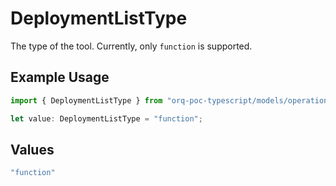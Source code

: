 # DeploymentListType

The type of the tool. Currently, only `function` is supported.

## Example Usage

```typescript
import { DeploymentListType } from "orq-poc-typescript/models/operations";

let value: DeploymentListType = "function";
```

## Values

```typescript
"function"
```